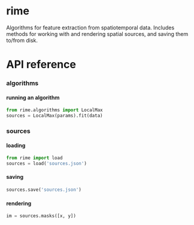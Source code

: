 # rime

Algorithms for feature extraction from spatiotemporal data. Includes methods for working with and rendering spatial sources, and saving them to/from disk.

# API reference

### algorithms

#### running an algorithm

```python
from rime.algorithms import LocalMax
sources = LocalMax(params).fit(data)
```

### sources

#### loading

```python
from rime import load
sources = load('sources.json')
```

#### saving

```python
sources.save('sources.json')
```

#### rendering

```python
im = sources.masks([x, y])
```
